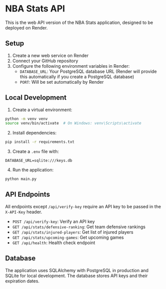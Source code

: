 # NBA Stats API

This is the web API version of the NBA Stats application, designed to be deployed on Render.

## Setup

1. Create a new web service on Render
2. Connect your GitHub repository
3. Configure the following environment variables in Render:
   - `DATABASE_URL`: Your PostgreSQL database URL (Render will provide this automatically if you create a PostgreSQL database)
   - `PORT`: Will be set automatically by Render

## Local Development

1. Create a virtual environment:
```bash
python -m venv venv
source venv/bin/activate  # On Windows: venv\Scripts\activate
```

2. Install dependencies:
```bash
pip install -r requirements.txt
```

3. Create a `.env` file with:
```
DATABASE_URL=sqlite:///keys.db
```

4. Run the application:
```bash
python main.py
```

## API Endpoints

All endpoints except `/api/verify-key` require an API key to be passed in the `X-API-Key` header.

- `POST /api/verify-key`: Verify an API key
- `GET /api/stats/defensive-ranking`: Get team defensive rankings
- `GET /api/stats/injured-players`: Get list of injured players
- `GET /api/stats/upcoming-games`: Get upcoming games
- `GET /api/health`: Health check endpoint

## Database

The application uses SQLAlchemy with PostgreSQL in production and SQLite for local development. The database stores API keys and their expiration dates. 